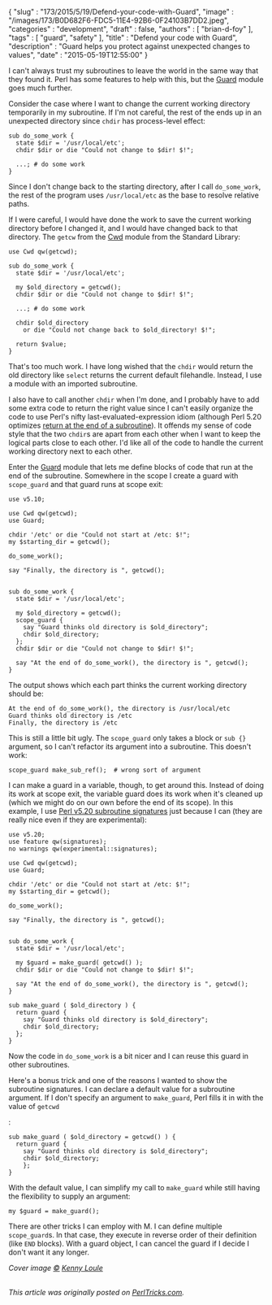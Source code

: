 {
   "slug" : "173/2015/5/19/Defend-your-code-with-Guard",
   "image" : "/images/173/B0D682F6-FDC5-11E4-92B6-0F24103B7DD2.jpeg",
   "categories" : "development",
   "draft" : false,
   "authors" : [
      "brian-d-foy"
   ],
   "tags" : [
      "guard",
      "safety"
   ],
   "title" : "Defend your code with Guard",
   "description" : "Guard helps you protect against unexpected changes to values",
   "date" : "2015-05-19T12:55:00"
}


I can't always trust my subroutines to leave the world in the same way that they found it. Perl has some features to help with this, but the [Guard](https://metacpan.org/pod/Guard) module goes much further.

Consider the case where I want to change the current working directory temporarily in my subroutine. If I'm not careful, the rest of the ends up in an unexpected directory since `chdir` has process-level effect:

``` prettyprint
sub do_some_work {
  state $dir = '/usr/local/etc';
  chdir $dir or die "Could not change to $dir! $!";
  
  ...; # do some work
}
```

Since I don't change back to the starting directory, after I call `do_some_work`, the rest of the program uses `/usr/local/etc` as the base to resolve relative paths.

If I were careful, I would have done the work to save the current working directory before I changed it, and I would have changed back to that directory. The `getcw` from the [Cwd](https://metacpan.org/pod/Cwd) module from the Standard Library:

``` prettyprint
use Cwd qw(getcwd);

sub do_some_work {
  state $dir = '/usr/local/etc';
  
  my $old_directory = getcwd();
  chdir $dir or die "Could not change to $dir! $!";
  
  ...; # do some work
  
  chdir $old_directory 
    or die "Could not change back to $old_directory! $!";
    
  return $value;
}
```

That's too much work. I have long wished that the `chdir` would return the old directory like `select` returns the current default filehandle. Instead, I use a module with an imported subroutine.

I also have to call another `chdir` when I'm done, and I probably have to add some extra code to return the right value since I can't easily organize the code to use Perl's nifty last-evaluated-expression idiom (although Perl 5.20 optimizes [return at the end of a subroutine](http://www.effectiveperlprogramming.com/2014/06/perl-5-20-optimizes-return-at-the-end-of-a-subroutine/)). It offends my sense of code style that the two `chdir`s are apart from each other when I want to keep the logical parts close to each other. I'd like all of the code to handle the current working directory next to each other.

Enter the [Guard](https://metacpan.org/pod/Guard) module that lets me define blocks of code that run at the end of the subroutine. Somewhere in the scope I create a guard with `scope_guard` and that guard runs at scope exit:

``` prettyprint
use v5.10;

use Cwd qw(getcwd);
use Guard;

chdir '/etc' or die "Could not start at /etc: $!";
my $starting_dir = getcwd();

do_some_work();

say "Finally, the directory is ", getcwd();


sub do_some_work {
  state $dir = '/usr/local/etc';
  
  my $old_directory = getcwd();
  scope_guard { 
    say "Guard thinks old directory is $old_directory";
    chdir $old_directory;
  };
  chdir $dir or die "Could not change to $dir! $!";
  
  say "At the end of do_some_work(), the directory is ", getcwd();
}
```

The output shows which each part thinks the current working directory should be:

    At the end of do_some_work(), the directory is /usr/local/etc
    Guard thinks old directory is /etc
    Finally, the directory is /etc

This is still a little bit ugly. The `scope_guard` only takes a block or `sub {}` argument, so I can't refactor its argument into a subroutine. This doesn't work:

``` prettyprint
scope_guard make_sub_ref();  # wrong sort of argument
```

I can make a guard in a variable, though, to get around this. Instead of doing its work at scope exit, the variable guard does its work when it's cleaned up (which we might do on our own before the end of its scope). In this example, I use [Perl v5.20 subroutine signatures](http://perltricks.com/article/72/2014/2/24/Perl-levels-up-with-native-subroutine-signatures) just because I can (they are really nice even if they are experimental):

``` prettyprint
use v5.20;
use feature qw(signatures);
no warnings qw(experimental::signatures);

use Cwd qw(getcwd);
use Guard;

chdir '/etc' or die "Could not start at /etc: $!";
my $starting_dir = getcwd();

do_some_work();

say "Finally, the directory is ", getcwd();


sub do_some_work {
  state $dir = '/usr/local/etc';
  
  my $guard = make_guard( getcwd() );
  chdir $dir or die "Could not change to $dir! $!";
  
  say "At the end of do_some_work(), the directory is ", getcwd();
}

sub make_guard ( $old_directory ) {
  return guard {
    say "Guard thinks old directory is $old_directory";
    chdir $old_directory;  
  };
}
```

Now the code in `do_some_work` is a bit nicer and I can reuse this guard in other subroutines.

Here's a bonus trick and one of the reasons I wanted to show the subroutine signatures. I can declare a default value for a subroutine argument. If I don't specify an argument to `make_guard`, Perl fills it in with the value of `getcwd`

:

``` prettyprint
sub make_guard ( $old_directory = getcwd() ) {
  return guard {
    say "Guard thinks old directory is $old_directory";
    chdir $old_directory;  
    };
}
```

With the default value, I can simplify my call to `make_guard` while still having the flexibility to supply an argument:

``` prettyprint
my $guard = make_guard();
```

There are other tricks I can employ with M. I can define multiple `scope_guard`s. In that case, they execute in reverse order of their definition (like `END` blocks). With a guard object, I can cancel the guard if I decide I don't want it any longer.

*Cover image [©](http://creativecommons.org/licenses/by/4.0/) [Kenny Loule](https://www.flickr.com/photos/kwl/4229954645/in/photolist-7rMC9v-pWeFtB-dyGDSJ-4MTKCZ-9KGfvt-2Vmh2z-isiLE-a8wfzo-a8wdRy-nP4HU4-pMmELA-ebn2Yf-fR1AiY-6pwAvQ-oZC6iQ-eiAHKH-KaYMr-7ur9cv-eex2Ee-aJRH8P-nAD84h-nB5gYR-fFiErQ-6Y7HDp-dzKZh2-7xKM96-63dow9-6YbKFs-6nwuvh-6jFGwT-gDJYEc-bvwwma-7dKehm-8s7yHZ-8s7yjr-hNorq7-66hCWL-cLiZjq-7dKeYQ-9f4UgQ-nB5fP6-c6w6dU-7VSAhE-nAkYD2-gDKEpJ-iegmK-fFiE61-dd5mRC-64joJH-64CuGq)*

\
*This article was originally posted on [PerlTricks.com](http://perltricks.com).*
